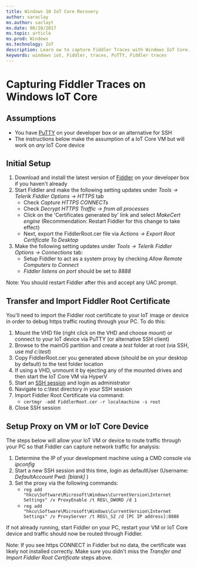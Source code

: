 ```yaml
---
title: Windows 10 IoT Core Recovery
author: saraclay
ms.author: saclayt
ms.date: 08/28/2017
ms.topic: article
ms.prod: Windows
ms.technology: IoT
description: Learn ow to capture Fiddler Traces with Windows IoT Core.
keywords: windows iot, Fiddler, traces, PuTTY, Fiddler traces
---
```


# Capturing Fiddler Traces on Windows IoT Core

## Assumptions 

* You have [PuTTY](http://www.putty.org/) on your developer box or an alternative for SSH
* The instructions below make the assumption of a IoT Core VM but will work on *any* IoT Core device

## Initial Setup

1. Download and install the latest version of [Fiddler](http://www.telerik.com/fiddler/) on your developer box if you haven't already
2. Start Fiddler and make the following setting updates under _Tools -> Telerik Fiddler Options -> HTTPS_ tab
	* Check _Capture HTTPS CONNECTs_
	* Check _Decrypt HTTPS Traffic -> from all processes_
	* Click on the 'Certificates generated by' link and select _MakeCert engine_ 
		(Recommendation: Restart Fiddler for this change to take effect)
	* Next, export the FiddlerRoot.cer file via _Actions -> Export Root Certificate To Desktop_
3. Make the following setting updates under _Tools -> Telerik Fiddler Options -> Connections_ tab:
	* Setup Fiddler to act as a system proxy by checking _Allow Remote Computers to Connect_
	* _Fiddler listens on port_ should be set to _8888_
  
Note: You should restart Fiddler after this and accept any UAC prompt.

## Transfer and Import Fiddler Root Certificate
You'll need to import the Fiddler root certificate to your IoT image or device in order to debug https traffic routing through your PC.  To do this:

1. Mount the VHD file (right click on the VHD and choose _mount_) or connect to your IoT device via PuTTY (or alternative SSH client)
2. Browse to the mainOS partition and create a _test_ folder at root (via SSH, use _md c:\test_)
3. Copy FiddlerRoot.cer you generated above (should be on your desktop by default) to the test folder location
4. If using a VHD, unmount it by ejecting any of the mounted drives and then start the IoT Core VM via HyperV
5. Start an [SSH session](ssh.md) and login as administrator 
6. Navigate to c:\test directory in your SSH session
7. Import Fiddler Root Certificate via command:
	* `certmgr -add FiddlerRoot.cer -r localmachine -s root`
8. Close SSH session


## Setup Proxy on VM or IoT Core Device
The steps below will allow your IoT VM or device to route traffic through your PC so that Fiddler can capture network traffic for analysis:

1. Determine the IP of your development machine using a CMD console via _ipconfig_
2. Start a new SSH session and this time, login as defaultUser (Username: _DefaultAccount_  Pwd: _[blank]_ )
3. Set the proxy via the following commands:
	* `reg add "hkcu\Software\Microsoft\Windows\CurrentVersion\Internet Settings" /v ProxyEnable /t REG\_DWORD /d 1`
	* `reg add "hkcu\Software\Microsoft\Windows\CurrentVersion\Internet Settings" /v ProxyServer /t REG\_SZ /d [PC IP address]:8888`

If not already running, start Fiddler on your PC, restart your VM or IoT Core device and traffic should now be routed through Fiddler. 

Note: If you see https CONNECT in Fiddler but no data, the certificate was likely not installed correctly. Make sure you didn't miss the _Transfer and Import Fiddler Root Certificate_ steps above.
